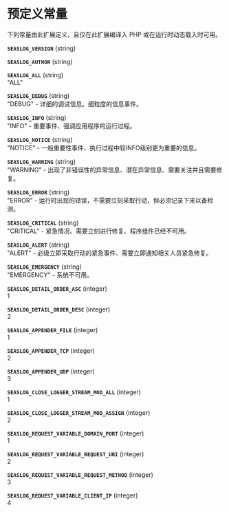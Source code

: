 预定义常量
==========

下列常量由此扩展定义，且仅在此扩展编译入 PHP 或在运行时动态载入时可用。

**`SEASLOG_VERSION`** (<span class="type">string</span>)  
<span class="simpara"> </span>

**`SEASLOG_AUTHOR`** (<span class="type">string</span>)  
<span class="simpara"> </span>

**`SEASLOG_ALL`** (<span class="type">string</span>)  
<span class="simpara"> "ALL" </span>

**`SEASLOG_DEBUG`** (<span class="type">string</span>)  
<span class="simpara"> "DEBUG" - 详细的调试信息。细粒度的信息事件。
</span>

**`SEASLOG_INFO`** (<span class="type">string</span>)  
<span class="simpara"> "INFO" - 重要事件、强调应用程序的运行过程。
</span>

**`SEASLOG_NOTICE`** (<span class="type">string</span>)  
<span class="simpara"> "NOTICE" -
一般重要性事件、执行过程中较INFO级别更为重要的信息。 </span>

**`SEASLOG_WARNING`** (<span class="type">string</span>)  
<span class="simpara"> "WARNING" -
出现了非错误性的异常信息、潜在异常信息、需要关注并且需要修复。 </span>

**`SEASLOG_ERROR`** (<span class="type">string</span>)  
<span class="simpara"> "ERROR" -
运行时出现的错误，不需要立刻采取行动，但必须记录下来以备检测。 </span>

**`SEASLOG_CRITICAL`** (<span class="type">string</span>)  
<span class="simpara"> "CRITICAL" -
紧急情况、需要立刻进行修复、程序组件已经不可用。 </span>

**`SEASLOG_ALERT`** (<span class="type">string</span>)  
<span class="simpara"> "ALERT" -
必级立即采取行动的紧急事件、需要立即通知相关人员紧急修复。 </span>

**`SEASLOG_EMERGENCY`** (<span class="type">string</span>)  
<span class="simpara"> "EMERGENCY" - 系统不可用。 </span>

**`SEASLOG_DETAIL_ORDER_ASC`** (<span class="type">integer</span>)  
<span class="simpara"> 1 </span>

**`SEASLOG_DETAIL_ORDER_DESC`** (<span class="type">integer</span>)  
<span class="simpara"> 2 </span>

**`SEASLOG_APPENDER_FILE`** (<span class="type">integer</span>)  
<span class="simpara"> 1 </span>

**`SEASLOG_APPENDER_TCP`** (<span class="type">integer</span>)  
<span class="simpara"> 2 </span>

**`SEASLOG_APPENDER_UDP`** (<span class="type">integer</span>)  
<span class="simpara"> 3 </span>

**`SEASLOG_CLOSE_LOGGER_STREAM_MOD_ALL`** (<span class="type">integer</span>)  
<span class="simpara"> 1 </span>

**`SEASLOG_CLOSE_LOGGER_STREAM_MOD_ASSIGN`** (<span class="type">integer</span>)  
<span class="simpara"> 2 </span>

**`SEASLOG_REQUEST_VARIABLE_DOMAIN_PORT`** (<span class="type">integer</span>)  
<span class="simpara"> 1 </span>

**`SEASLOG_REQUEST_VARIABLE_REQUEST_URI`** (<span class="type">integer</span>)  
<span class="simpara"> 2 </span>

**`SEASLOG_REQUEST_VARIABLE_REQUEST_METHOD`** (<span class="type">integer</span>)  
<span class="simpara"> 3 </span>

**`SEASLOG_REQUEST_VARIABLE_CLIENT_IP`** (<span class="type">integer</span>)  
<span class="simpara"> 4 </span>
